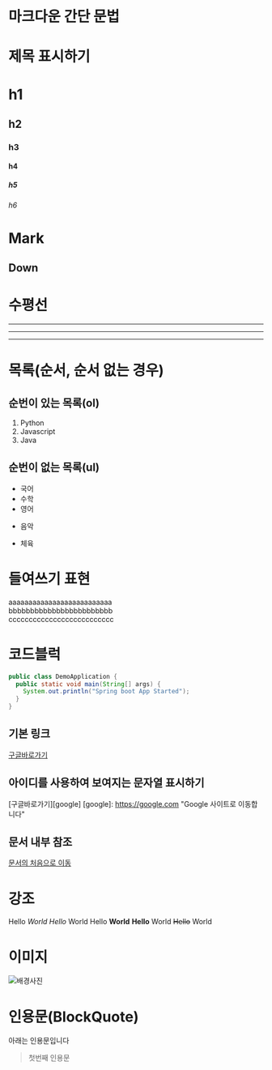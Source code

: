 # 마크다운 간단 문법

# 제목 표시하기
# h1
## h2
### h3
#### h4
##### h5
###### h6

Mark
====
Down
----

# 수평선
---
***
___

# 목록(순서, 순서 없는 경우)
## 순번이 있는 목록(ol)
1. Python
2. Javascript
3. Java

## 순번이 없는 목록(ul)
- 국어
- 수학
- 영어
* 음악
+ 체육

# 들여쓰기 표현
aaaaaaaaaaaaaaaaaaaaaaaaaa   
  bbbbbbbbbbbbbbbbbbbbbbbb  
  cccccccccccccccccccccccccc

# 코드블럭
``` java
public class DemoApplication {
  public static void main(String[] args) {
    System.out.println("Spring boot App Started");
  }
}
```


## 기본 링크
[구글바로가기](http://google.com)

## 아이디를 사용하여 보여지는 문자열 표시하기
[구글바로가기][google] 
[google]: https://google.com "Google 사이트로 이동합니다"

## 문서 내부 참조
[문서의 처음으로 이동](#마크다운-간단-문법)

# 강조 
Hello *World*
_Hello_ World
Hello **World**
__Hello__ World
~~Hello~~ World

# 이미지
<img src="dinosaur-6579584.png" alt="배경사진" title="공룡"> 

# 인용문(BlockQuote)
아래는 인용문입니다
> 첫번째 인용문

